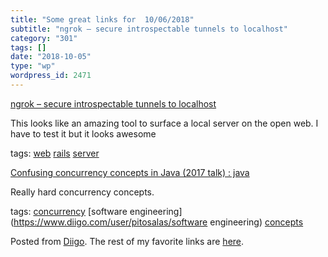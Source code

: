 ```yaml
---
title: "Some great links for  10/06/2018"
subtitle: "ngrok – secure introspectable tunnels to localhost"
category: "301"
tags: []
date: "2018-10-05"
type: "wp"
wordpress_id: 2471
---
```

[ngrok – secure introspectable tunnels to localhost](https://ngrok.com/pricing) 

This looks like an amazing tool to surface a local server on the open web. I have to test it but it looks awesome

 tags: [web](https://www.diigo.com/user/pitosalas/web) [rails](https://www.diigo.com/user/pitosalas/rails) [server](https://www.diigo.com/user/pitosalas/server)

 [Confusing concurrency concepts in Java (2017 talk) : java](https://www.reddit.com/r/java/comments/9ld45t/confusing_concurrency_concepts_in_java_2017_talk/?st=JMVGVK3X&sh=9fe691ff) 

Really hard concurrency concepts. 

 tags: [concurrency](https://www.diigo.com/user/pitosalas/concurrency) [software engineering](https://www.diigo.com/user/pitosalas/software engineering) [concepts](https://www.diigo.com/user/pitosalas/concepts)

Posted from [Diigo](https://www.diigo.com). The rest of my favorite links are [here](https://www.diigo.com/user/pitosalas).